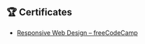 ## 🏆 Certificates

- [Responsive Web Design – freeCodeCamp](https://freecodecamp.org/certification/fcca64328d1-fb59-40af-9db3-bbac0c5fde53/responsive-web-design)
